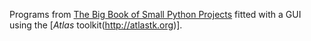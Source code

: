 Programs from [The Big Book of Small Python Projects](https://inventwithpython.com/bigbookpython/) fitted with a GUI using the [*Atlas* toolkit(http://atlastk.org)].